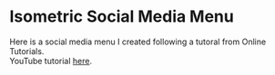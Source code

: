 # Isometric Social Media Menu

Here is a social media menu I created following a tutoral from Online Tutorials.
<br>
YouTube tutorial <a href="https://www.youtube.com/watch?v=c2pbcpZJrTs">here</a>.
